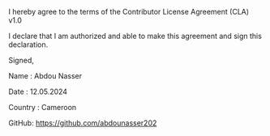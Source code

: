 I hereby agree to the terms of the Contributor License Agreement (CLA) v1.0

I declare that I am authorized and able to make this agreement and sign this
declaration.

Signed,

Name : Abdou Nasser

Date : 12.05.2024

Country : Cameroon

GitHub: https://github.com/abdounasser202
